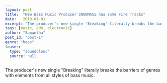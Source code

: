 ```yaml
---
layout: post
title:  "New Bass Music Producer SN0WMASS has some Fire Tracks"
date:   2018-01-01
excerpt: "The producer's new single 'Breaking' literally breaks the barriers of genres with elements from all styles of bass music."
tags: [music, edm, electronic]
author: "Samantha"
post_id: "post-1"
genre: "bass"
teaser:
  type: "soundcloud"
  source: null
---
```


The producer's new single "Breaking" literally breaks the barriers of genres with elements from all styles of bass music.
